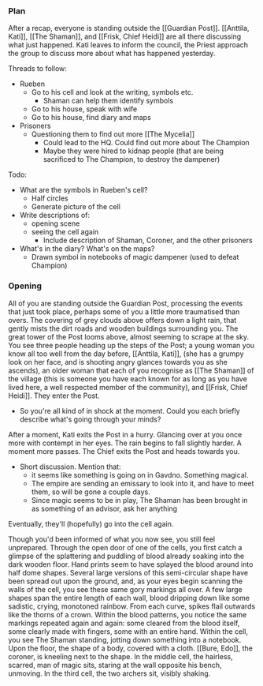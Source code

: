 ### Plan
After a recap, everyone is standing outside the [[Guardian Post]].
[[Anttila, Kati]], [[The Shaman]], and [[Frisk, Chief Heidi]] are all there discussing what just happened. Kati leaves to inform the council, the Priest approach the group to discuss more about what has happened yesterday.

Threads to follow:
- Rueben
	- Go to his cell and look at the writing, symbols etc.
		- Shaman can help them identify symbols
	- Go to his house, speak with wife
	- Go to his house, find diary and maps
- Prisoners
	- Questioning them to find out more [[The Mycelia]]
		- Could lead to the HQ. Could find out more about The Champion
		- Maybe they were hired to kidnap people (that are being sacrificed to The Champion, to destroy the dampener)

Todo:
- What are the symbols in Rueben's cell?
	- Half circles
	- Generate picture of the cell
- Write descriptions of:
	- opening scene
	- seeing the cell again
		- Include description of Shaman, Coroner, and the other prisoners
- What's in the diary? What's on the maps?
	- Drawn symbol in notebooks of magic dampener (used to defeat Champion)
### Opening
All of you are standing outside the Guardian Post, processing the events that just took place, perhaps some of you a little more traumatised than overs. The covering of grey clouds above offers down a light rain, that gently mists the dirt roads and wooden buildings surrounding you. The great tower of the Post looms above, almost seeming to scrape at the sky. You see three people heading up the steps of the Post; a young woman you know all too well from the day before, [[Anttila, Kati]], (she has a grumpy look on her face, and is shooting angry glances towards you as she ascends), an older woman that each of you recognise as [[The Shaman]] of the village (this is someone you have each known for as long as you have lived here, a well respected member of the community), and [[Frisk, Chief Heidi]]. They enter the Post.

- So you're all kind of in shock at the moment. Could you each briefly describe what's going through your minds?

After a moment, Kati exits the Post in a hurry. Glancing over at you once more with contempt in her eyes. The rain begins to fall slightly harder.
A moment more passes. The Chief exits the Post and heads towards you.

- Short discussion. Mention that:
	- it seems like something is going on in Gavdno. Something magical. 
	- The empire are sending an emissary to look into it, and have to meet them, so will be gone a couple days. 
	- Since magic seems to be in play, The Shaman has been brought in as something of an advisor, ask her anything

Eventually, they'll (hopefully) go into the cell again.

Though you'd been informed of what you now see, you still feel unprepared. Through the open door of one of the cells, you first catch a glimpse of the splattering and puddling of blood already soaking into the dark wooden floor. Hand prints seem to have splayed the blood around into half dome shapes. Several large versions of this semi-circular shape have been spread out upon the ground, and, as your eyes begin scanning the walls of the cell, you see these same gory markings all over. A few large shapes span the entire length of each wall, blood dripping down like some sadistic, crying, monotoned rainbow. From each curve, spikes flail outwards like the thorns of a crown. Within the blood patterns, you notice the same markings repeated again and again: some cleared from the blood itself, some clearly made with fingers, some with an entire hand.
Within the cell, you see The Shaman standing, jotting down something into a notebook. Upon the floor, the shape of a body, covered with a cloth. [[Bure, Edo]], the coroner, is kneeling next to the shape. In the middle cell, the hairless, scarred, man of magic sits, staring at the wall opposite his bench, unmoving. In the third cell, the two archers sit, visibly shaking.